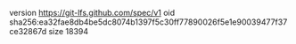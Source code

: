 version https://git-lfs.github.com/spec/v1
oid sha256:ea32fae8db4be5dc8074b1397f5c30ff77890026f5e1e90039477f37ce32867d
size 18394
